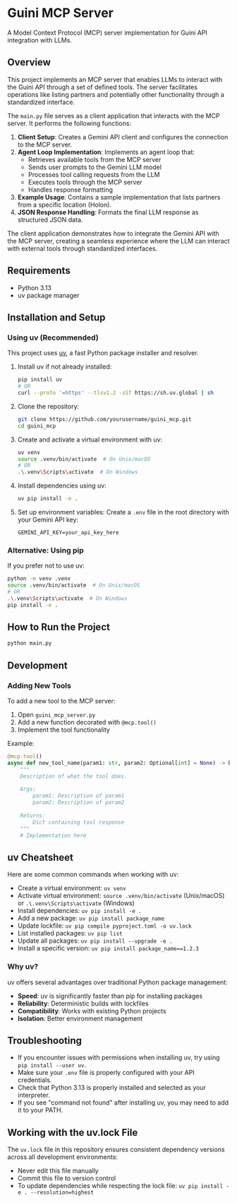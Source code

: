 # Guini MCP Server

A Model Context Protocol (MCP) server implementation for Guini API integration with LLMs.



## Overview

This project implements an MCP server that enables LLMs to interact with the Guini API through a set of defined tools. The server facilitates operations like listing partners and potentially other functionality through a standardized interface.

The `main.py` file serves as a client application that interacts with the MCP server. It performs the following functions:

1. **Client Setup**: Creates a Gemini API client and configures the connection to the MCP server.
2. **Agent Loop Implementation**: Implements an agent loop that:
   - Retrieves available tools from the MCP server
   - Sends user prompts to the Gemini LLM model
   - Processes tool calling requests from the LLM
   - Executes tools through the MCP server
   - Handles response formatting
3. **Example Usage**: Contains a sample implementation that lists partners from a specific location (Holon).
4. **JSON Response Handling**: Formats the final LLM response as structured JSON data.

The client application demonstrates how to integrate the Gemini API with the MCP server, creating a seamless experience where the LLM can interact with external tools through standardized interfaces.


## Requirements

- Python 3.13
- uv package manager

## Installation and Setup

### Using uv (Recommended)

This project uses [uv](https://github.com/astral-sh/uv), a fast Python package installer and resolver.

1. Install uv if not already installed:
   ```bash
   pip install uv
   # OR
   curl --proto '=https' --tlsv1.2 -sSf https://sh.uv.global | sh
   ```

2. Clone the repository:
   ```bash
   git clone https://github.com/yourusername/guini_mcp.git
   cd guini_mcp
   ```

3. Create and activate a virtual environment with uv:
   ```bash
   uv venv
   source .venv/bin/activate  # On Unix/macOS
   # OR
   .\.venv\Scripts\activate  # On Windows
   ```

4. Install dependencies using uv:
   ```bash
   uv pip install -e .
   ```

5. Set up environment variables:
   Create a `.env` file in the root directory with your Gemini API key:
   ```
   GEMINI_API_KEY=your_api_key_here
   ```

### Alternative: Using pip

If you prefer not to use uv:

```bash
python -m venv .venv
source .venv/bin/activate  # On Unix/macOS
# OR
.\.venv\Scripts\activate  # On Windows
pip install -e .
```


## How to Run the Project

```bash
python main.py
```

## Development

### Adding New Tools

To add a new tool to the MCP server:

1. Open `guini_mcp_server.py`
2. Add a new function decorated with `@mcp.tool()`
3. Implement the tool functionality

Example:
```python
@mcp.tool()
async def new_tool_name(param1: str, param2: Optional[int] = None) -> Dict[str, Any]:
    """
    Description of what the tool does.
    
    Args:
        param1: Description of param1
        param2: Description of param2
        
    Returns:
        Dict containing tool response
    """
    # Implementation here
```

## uv Cheatsheet

Here are some common commands when working with uv:

- Create a virtual environment: `uv venv`
- Activate virtual environment: `source .venv/bin/activate` (Unix/macOS) or `.\.venv\Scripts\activate` (Windows)
- Install dependencies: `uv pip install -e .`
- Add a new package: `uv pip install package_name`
- Update lockfile: `uv pip compile pyproject.toml -o uv.lock`
- List installed packages: `uv pip list`
- Update all packages: `uv pip install --upgrade -e .`
- Install a specific version: `uv pip install package_name==1.2.3`

### Why uv?

uv offers several advantages over traditional Python package management:

- **Speed**: uv is significantly faster than pip for installing packages
- **Reliability**: Deterministic builds with lockfiles
- **Compatibility**: Works with existing Python projects
- **Isolation**: Better environment management

## Troubleshooting

- If you encounter issues with permissions when installing uv, try using `pip install --user uv`.
- Make sure your `.env` file is properly configured with your API credentials.
- Check that Python 3.13 is properly installed and selected as your interpreter.
- If you see "command not found" after installing uv, you may need to add it to your PATH.

## Working with the uv.lock File

The `uv.lock` file in this repository ensures consistent dependency versions across all development environments:

- Never edit this file manually
- Commit this file to version control
- To update dependencies while respecting the lock file: `uv pip install -e . --resolution=highest`